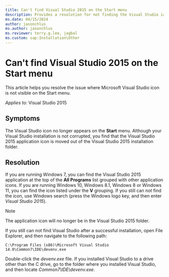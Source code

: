 ```yaml
---
title: Can't find Visual Studio 2015 on the Start menu
description: Provides a resolution for not finding the Visual Studio icon on the Start menu.
ms.date: 04/15/2024
author: jasonchlus
ms.author: jasonchlus
ms.reviewer: terry.g.lee, jagbal
ms.custom: sap:Installation\Other
---
```


# Can't find Visual Studio 2015 on the Start menu

This article helps you resolve the issue where Microsoft Visual Studio icon is not visible on the Start menu.

_Applies to:_&nbsp;Visual Studio 2015

## Symptoms

The Visual Studio icon no longer appears on the **Start** menu. Although your Visual Studio installation is not corrupted, you find that the Visual Studio 2015 application icon is moved out of the Visual Studio 2015 installation folder.

## Resolution

If you are running Windows 7, you can find the Visual Studio 2015 application at the top of the **All Programs** list grouped with other application icons. If you are running Windows 10, Windows 8.1, Windows 8 or Windows 11, you can find the icon listed under the **V** grouping. If you still can not find the icon, use Windows search (press the Windows logo key, and then enter *Visual Studio 2015*).

 > [!NOTE]
 > The application icon will no longer be in the Visual Studio 2015 folder.

If you still can not find Visual Studio after a successful installation, open File Explorer, and then navigate to the following path:

`C:\Program Files (x86)\Microsoft Visual Studio 14.0\Common7\IDE\devenv.exe`

Double-click the *devenv.exe* file. If you installed Visual Studio to a drive other than the C drive, go to the folder where you installed Visual Studio, and then locate *Common7\IDE\devenv.exe*.
